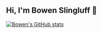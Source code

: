 ## Hi, I'm Bowen Slingluff 👋

[![Bowen's GitHub stats](https://github-readme-stats.vercel.app/api?username=bowenslingluff)](https://github.com/bowenslingluff/github-readme-stats)

<!--
**bcslingluff/bcslingluff** is a ✨ _special_ ✨ repository because its `README.md` (this file) appears on your GitHub profile.

Here are some ideas to get you started:

- 🔭 I’m currently working on ...
- 🌱 I’m currently learning ...
- 👯 I’m looking to collaborate on ...
- 🤔 I’m looking for help with ...
- 💬 Ask me about ...
- 📫 How to reach me: ...
- 😄 Pronouns: ...
- ⚡ Fun fact: ...
-->

